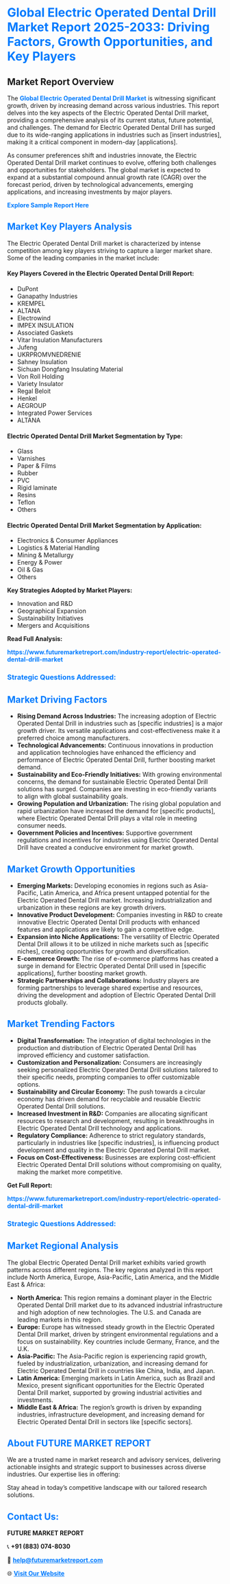 <h1 style="color: #007BFF;">Global Electric Operated Dental Drill Market Report 2025-2033: Driving Factors, Growth Opportunities, and Key Players</h1>

<section id="overview">
<h2>Market Report Overview</h2>
<p>The <a href="https://www.futuremarketreport.com/industry-report/electric-operated-dental-drill-market" style="color: #007BFF; text-decoration: none;"><strong>Global Electric Operated Dental Drill Market</strong></a> is witnessing significant growth, driven by increasing demand across various industries. This report delves into the key aspects of the Electric Operated Dental Drill market, providing a comprehensive analysis of its current status, future potential, and challenges. The demand for Electric Operated Dental Drill has surged due to its wide-ranging applications in industries such as [insert industries], making it a critical component in modern-day [applications].</p>
<p>As consumer preferences shift and industries innovate, the Electric Operated Dental Drill market continues to evolve, offering both challenges and opportunities for stakeholders. The global market is expected to expand at a substantial compound annual growth rate (CAGR) over the forecast period, driven by technological advancements, emerging applications, and increasing investments by major players.</p>
</section>

<section id="overview">
<p><a href="https://www.futuremarketreport.com/request-sample/reportId=34515" style="color: #007BFF; text-decoration: none;"><strong>Explore Sample Report Here</strong></a></p>
</section>

<section id="key-players">
<h2 style="color: #007BFF;">Market Key Players Analysis</h2>
<p>The Electric Operated Dental Drill market is characterized by intense competition among key players striving to capture a larger market share. Some of the leading companies in the market include:</p>
<h4>Key Players Covered in the Electric Operated Dental Drill Report:</h4>
<ul><li>DuPont</li><li>Ganapathy Industries</li><li>KREMPEL</li><li>ALTANA</li><li>Electrowind</li><li>IMPEX INSULATION</li><li>Associated Gaskets</li><li>Vitar Insulation Manufacturers</li><li>Jufeng</li><li>UKRPROMVNEDRENIE</li><li>Sahney Insulation</li><li>Sichuan Dongfang Insulating Material</li><li>Von Roll Holding</li><li>Variety Insulator</li><li>Regal Beloit</li><li>Henkel</li><li>AEGROUP</li><li>Integrated Power Services</li><li>ALTANA</li></ul>
<h4>Electric Operated Dental Drill Market Segmentation by Type:</h4>
<ul><li>Glass</li><li>Varnishes</li><li>Paper &amp; Films</li><li>Rubber</li><li>PVC</li><li>Rigid laminate</li><li>Resins</li><li>Teflon</li><li>Others</li></ul>

<h4>Electric Operated Dental Drill Market Segmentation by Application:</h4>
<ul><li>Electronics &amp; Consumer Appliances</li><li>Logistics &amp; Material Handling</li><li>Mining &amp; Metallurgy</li><li>Energy &amp; Power</li><li>Oil &amp; Gas</li><li>Others</li></ul>
<p><strong>Key Strategies Adopted by Market Players:</strong></p>
<ul>
<li>Innovation and R&D</li>
<li>Geographical Expansion</li>
<li>Sustainability Initiatives</li>
<li>Mergers and Acquisitions</li>
</ul>
</section>

<section>
<p><strong>Read Full Analysis: </strong></p><a href="https://www.futuremarketreport.com/industry-report/electric-operated-dental-drill-market" style="color: #007BFF; text-decoration: none;"><strong>https://www.futuremarketreport.com/industry-report/electric-operated-dental-drill-market</strong></a>
<h3 style="color: #007BFF;">Strategic Questions Addressed:</h3>
</section>

<section id="driving-factors">
<h2 style="color: #007BFF;">Market Driving Factors</h2>
<ul>
<li><strong>Rising Demand Across Industries:</strong> The increasing adoption of Electric Operated Dental Drill in industries such as [specific industries] is a major growth driver. Its versatile applications and cost-effectiveness make it a preferred choice among manufacturers.</li>
<li><strong>Technological Advancements:</strong> Continuous innovations in production and application technologies have enhanced the efficiency and performance of Electric Operated Dental Drill, further boosting market demand.</li>
<li><strong>Sustainability and Eco-Friendly Initiatives:</strong> With growing environmental concerns, the demand for sustainable Electric Operated Dental Drill solutions has surged. Companies are investing in eco-friendly variants to align with global sustainability goals.</li>
<li><strong>Growing Population and Urbanization:</strong> The rising global population and rapid urbanization have increased the demand for [specific products], where Electric Operated Dental Drill plays a vital role in meeting consumer needs.</li>
<li><strong>Government Policies and Incentives:</strong> Supportive government regulations and incentives for industries using Electric Operated Dental Drill have created a conducive environment for market growth.</li>
</ul>
</section>

<section id="growth-opportunities">
<h2 style="color: #007BFF;">Market Growth Opportunities</h2>
<ul>
<li><strong>Emerging Markets:</strong> Developing economies in regions such as Asia-Pacific, Latin America, and Africa present untapped potential for the Electric Operated Dental Drill market. Increasing industrialization and urbanization in these regions are key growth drivers.</li>
<li><strong>Innovative Product Development:</strong> Companies investing in R&D to create innovative Electric Operated Dental Drill products with enhanced features and applications are likely to gain a competitive edge.</li>
<li><strong>Expansion into Niche Applications:</strong> The versatility of Electric Operated Dental Drill allows it to be utilized in niche markets such as [specific niches], creating opportunities for growth and diversification.</li>
<li><strong>E-commerce Growth:</strong> The rise of e-commerce platforms has created a surge in demand for Electric Operated Dental Drill used in [specific applications], further boosting market growth.</li>
<li><strong>Strategic Partnerships and Collaborations:</strong> Industry players are forming partnerships to leverage shared expertise and resources, driving the development and adoption of Electric Operated Dental Drill products globally.</li>
</ul>
</section>

<section id="trending-factors">
<h2 style="color: #007BFF;">Market Trending Factors</h2>
<ul>
<li><strong>Digital Transformation:</strong> The integration of digital technologies in the production and distribution of Electric Operated Dental Drill has improved efficiency and customer satisfaction.</li>
<li><strong>Customization and Personalization:</strong> Consumers are increasingly seeking personalized Electric Operated Dental Drill solutions tailored to their specific needs, prompting companies to offer customizable options.</li>
<li><strong>Sustainability and Circular Economy:</strong> The push towards a circular economy has driven demand for recyclable and reusable Electric Operated Dental Drill solutions.</li>
<li><strong>Increased Investment in R&D:</strong> Companies are allocating significant resources to research and development, resulting in breakthroughs in Electric Operated Dental Drill technology and applications.</li>
<li><strong>Regulatory Compliance:</strong> Adherence to strict regulatory standards, particularly in industries like [specific industries], is influencing product development and quality in the Electric Operated Dental Drill market.</li>
<li><strong>Focus on Cost-Effectiveness:</strong> Businesses are exploring cost-efficient Electric Operated Dental Drill solutions without compromising on quality, making the market more competitive.</li>
</ul>
</section>

<section>
<p><strong>Get Full Report: </strong></p><a href="https://www.futuremarketreport.com/industry-report/electric-operated-dental-drill-market" style="color: #007BFF; text-decoration: none;"><strong>https://www.futuremarketreport.com/industry-report/electric-operated-dental-drill-market</strong></a>
<h3 style="color: #007BFF;">Strategic Questions Addressed:</h3>
</section>


<section id="regional-analysis">
<h2 style="color: #007BFF;">Market Regional Analysis</h2>
<p>The global Electric Operated Dental Drill market exhibits varied growth patterns across different regions. The key regions analyzed in this report include North America, Europe, Asia-Pacific, Latin America, and the Middle East & Africa:</p>
<ul>
<li><strong>North America:</strong> This region remains a dominant player in the Electric Operated Dental Drill market due to its advanced industrial infrastructure and high adoption of new technologies. The U.S. and Canada are leading markets in this region.</li>
<li><strong>Europe:</strong> Europe has witnessed steady growth in the Electric Operated Dental Drill market, driven by stringent environmental regulations and a focus on sustainability. Key countries include Germany, France, and the U.K.</li>
<li><strong>Asia-Pacific:</strong> The Asia-Pacific region is experiencing rapid growth, fueled by industrialization, urbanization, and increasing demand for Electric Operated Dental Drill in countries like China, India, and Japan.</li>
<li><strong>Latin America:</strong> Emerging markets in Latin America, such as Brazil and Mexico, present significant opportunities for the Electric Operated Dental Drill market, supported by growing industrial activities and investments.</li>
<li><strong>Middle East & Africa:</strong> The region’s growth is driven by expanding industries, infrastructure development, and increasing demand for Electric Operated Dental Drill in sectors like [specific sectors].</li>
</ul>
</section>

<footer>
<h2 style="color: #007BFF;">About FUTURE MARKET REPORT</h2>
<p>We are a trusted name in market research and advisory services, delivering actionable insights and strategic support to businesses across diverse industries. Our expertise lies in offering:</p>

<p>Stay ahead in today’s competitive landscape with our tailored research solutions.</p>

<h2 style="color: #007BFF;">Contact Us:</h2>
<p><strong>FUTURE MARKET REPORT</strong></p>
<p>📞 <strong>+91 (883) 074-8030</strong></p>
<p>📧 <strong><a href="mailto:help@futuremarketreport.com" style="color: #007BFF;">help@futuremarketreport.com</a></strong></p>
<p>🌐 <strong><a href="https://www.futuremarketreport.com/" style="color: #007BFF;">Visit Our Website</a></strong></p>
</footer>
